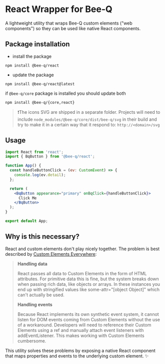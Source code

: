 # React Wrapper for Bee-Q

A lightweight utility that wraps Bee-Q custom elements ("web components") so they can be used like native React components.

## Package installation

- install the package

```
npm install @bee-q/react
```

- update the package

```
npm install @bee-q/react@latest
```

if `@bee-q/core` package is installed you should update both

```
npm install @bee-q/{core,react}
```

> ❗️The icons SVG are shipped in a separate folder. Projects will need to include `node_modules/@bee-q/core/dist/bee-q/svg` in their build and try to make it in a certain way that it respond to: `http://<domain>/svg`

## Usage

```jsx
import React from 'react';
import { BqButton } from '@bee-q/react';

function App() {
  const handleButtonClick = (ev: CustomEvent) => {
    console.log(ev.detail);
  };

  return (
    <BqButton appearance="primary" onBqClick={handleButtonClick}>
      Click Me
    </BqButton>
  );
}

export default App;
```

## Why is this necessary?

React and custom elements don't play nicely together. The problem is best described by [Custom Elements Everywhere](https://custom-elements-everywhere.com/#react):

> **Handling data**
>
> React passes all data to Custom Elements in the form of HTML attributes. For primitive data this is fine, but the system breaks down when passing rich data, like objects or arrays. In these instances you end up with stringified values like some-attr="[object Object]" which can't actually be used.
>
> **Handling events**
>
> Because React implements its own synthetic event system, it cannot listen for DOM events coming from Custom Elements without the use of a workaround. Developers will need to reference their Custom Elements using a ref and manually attach event listeners with addEventListener. This makes working with Custom Elements cumbersome.

This utility solves these problems by exposing a native React component that maps properties and events to the underlying custom element. ✨
